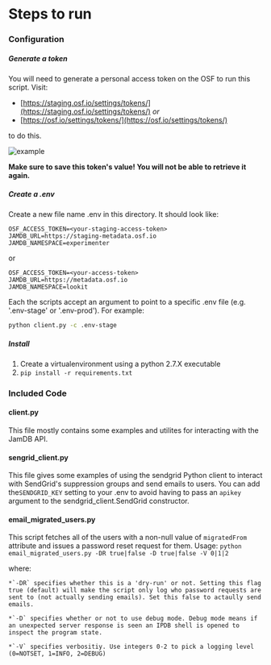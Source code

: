 # Steps to run

### Configuration

##### Generate a token
You will need to generate a personal access token on the OSF to run this script. Visit:

- [https://staging.osf.io/settings/tokens/](https://staging.osf.io/settings/tokens/)  _or_
- [https://osf.io/settings/tokens/](https://osf.io/settings/tokens/)

to do this.

![example](https://raw.githubusercontent.com/CenterForOpenScience/lookit/develop/scripts/pat-example.png)

**Make sure to save this token's value! You will not be able to retrieve it again.**

##### Create a .env

Create a new file name .env in this directory. It should look like:

```
OSF_ACCESS_TOKEN=<your-staging-access-token>
JAMDB_URL=https://staging-metadata.osf.io
JAMDB_NAMESPACE=experimenter
```

or

```
OSF_ACCESS_TOKEN=<your-access-token>
JAMDB_URL=https://metadata.osf.io
JAMDB_NAMESPACE=lookit
```

Each the scripts accept an argument to point to a specific .env file (e.g. '.env-stage' or '.env-prod'). For example:

```bash
python client.py -c .env-stage
```

##### Install

1. Create a virtualenvironment using a python 2.7.X executable
2. `pip install -r requirements.txt`

### Included Code

#### client.py

This file mostly contains some examples and utilites for interacting with the JamDB API.

#### sengrid_client.py

This file gives some examples of using the sendgrid Python client to interact with SendGrid's suppression groups and send emails to users. 
You can add the`SENDGRID_KEY` setting to your .env to avoid having to pass an `apikey` argument to the sendgrid_client.SendGrid constructor.

#### email_migrated_users.py

This script fetches all of the users with a non-null value of `migratedFrom` attribute and issues a password reset request for them. Usage:
`python email_migrated_users.py -DR true|false -D true|false -V 0|1|2`

where:

	*`-DR` specifies whether this is a 'dry-run' or not. Setting this flag true (default) will make the script only log who password requests are sent to (not actually sending emails). Set this false to actaully send emails.
	
	*`-D` specifies whether or not to use debug mode. Debug mode means if an unexpected server response is seen an IPDB shell is opened to inspect the program state.
	
	*`-V` specifies verbositiy. Use integers 0-2 to pick a logging level (0=NOTSET, 1=INFO, 2=DEBUG)



